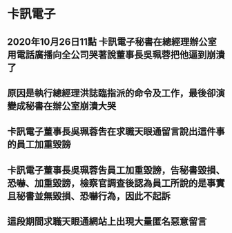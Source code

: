 # 卡訊電子

## 2020年10月26日11點 卡訊電子秘書在總經理辦公室用電話廣播向全公司哭著說董事長吳珮蓉把他逼到崩潰了
## 原因是執行總經理洪誌臨指派的命令及工作，最後卻演變成秘書在辦公室崩潰大哭
## 卡訊電子董事長吳珮蓉吿在求職天眼通留言說出這件事的員工加重毀謗
## 卡訊電子董事長吳珮蓉吿員工加重毀謗，告秘書毀損、恐嚇、加重毀謗，檢察官調查後認為員工所說的是事實且秘書並無毀損、恐嚇行為，因此不起訴
## 這段期間求職天眼通網站上出現大量匿名惡意留言
